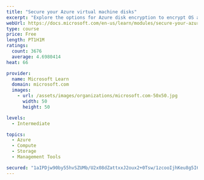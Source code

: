 ```yaml
---
title: "Secure your Azure virtual machine disks"
excerpt: "Explore the options for Azure disk encryption to encrypt OS and data disks on existing and new virtual machines."
webUrl: https://docs.microsoft.com/en-us/learn/modules/secure-your-azure-virtual-machine-disks/
type: course
price: Free
length: PT1H1M
ratings:
  count: 3676
  average: 4.6980414
heat: 66

provider:
  name: Microsoft Learn
  domain: microsoft.com
  images:
    - url: /assets/images/organizations/microsoft.com-50x50.jpg
      width: 50
      height: 50

levels:
  - Intermediate

topics:
  - Azure
  - Compute
  - Storage
  - Management Tools

secured: "1aIPDjw90by55hvSZUMb/U2x08dZattxxJ2oux2+0Tsw/1zcooIjhKeu8g5I639QifMyI9UJyopKoaclxoUcGQY5i7HijuRYyPCye+M6h2td2Wf6ivpBbGfnZDmYnRoqciEsW4M5/KleOQ10qqeY8pXUd7frcbTNPn4ORwdk2zRbV42qFFCT83lQOfAz5w8Mv9a1ZYbFN4erinCGTaMfj8Zc7pKK4S3KAhJ+EjqUP9HhSu9KZAazkhzSZgt4gwrTZmQPyNnR93gY9be4TVVUPjXRW/aXFri9nhHWEFxWs3QunDDuoL14FnSNc1GxnzBmvXAOwS/Mxdcst5A45rQeyk1ATmgKnFJsuvrVZYRztnh4vKzzbUwV69U9JXAghdB1tXS5g0NyFYfQbGWKJNM188JenP2ZUrmvPCfd3J8HNxE=;ScilvMkz2pcpMNFTs5CP+g=="
---
```


